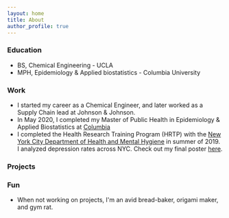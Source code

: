 ```yaml
---
layout: home
title: About
author_profile: true
---
```


### Education
- BS, Chemical Engineering - UCLA
- MPH, Epidemiology & Applied biostatistics - Columbia University

### Work
- I started my career as a Chemical Engineer, and later worked as a Supply Chain lead at Johnson & Johnson.
- In May 2020, I completed my Master of Public Health in Epidemiology & Applied Biostatistics at [Columbia](https://www.publichealth.columbia.edu) 
- I completed the Health Research Training Program (HRTP) with the [New York City Department of Health and Mental Hygiene](https://www1.nyc.gov/site/doh/index.page) in summer of 2019. I analyzed depression rates across NYC. Check out my final poster <a href = "Practicum_Poster_Alice_Tivarovsky ES Checked.pdf">here</a>.

### Projects


### Fun
- When not working on projects, I'm an avid bread-baker, origami maker, and gym rat. 

